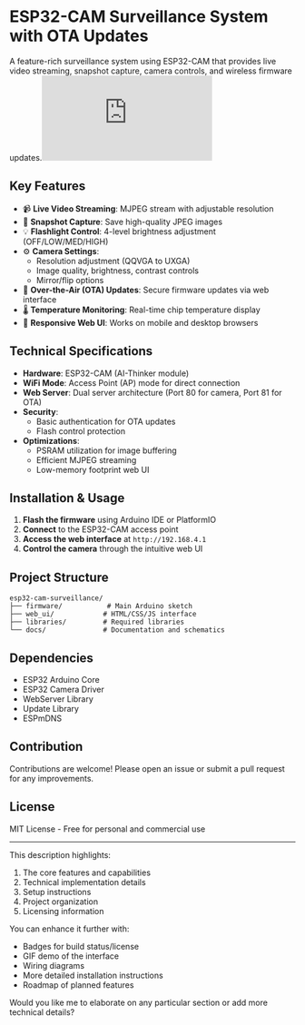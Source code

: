# ESP32-CAM Surveillance System with OTA Updates

A feature-rich surveillance system using ESP32-CAM that provides live video streaming, snapshot capture, camera controls, and wireless firmware updates.![Visit](https:chpcbook.up.railway.com)

## Key Features

- 📹 **Live Video Streaming**: MJPEG stream with adjustable resolution
- 📸 **Snapshot Capture**: Save high-quality JPEG images
- 💡 **Flashlight Control**: 4-level brightness adjustment (OFF/LOW/MED/HIGH)
- ⚙️ **Camera Settings**:
  - Resolution adjustment (QQVGA to UXGA)
  - Image quality, brightness, contrast controls
  - Mirror/flip options
- 🔄 **Over-the-Air (OTA) Updates**: Secure firmware updates via web interface
- 🌡️ **Temperature Monitoring**: Real-time chip temperature display
- 📱 **Responsive Web UI**: Works on mobile and desktop browsers

## Technical Specifications

- **Hardware**: ESP32-CAM (AI-Thinker module)
- **WiFi Mode**: Access Point (AP) mode for direct connection
- **Web Server**: Dual server architecture (Port 80 for camera, Port 81 for OTA)
- **Security**:
  - Basic authentication for OTA updates
  - Flash control protection
- **Optimizations**:
  - PSRAM utilization for image buffering
  - Efficient MJPEG streaming
  - Low-memory footprint web UI

## Installation & Usage

1. **Flash the firmware** using Arduino IDE or PlatformIO
2. **Connect** to the ESP32-CAM access point
3. **Access the web interface** at `http://192.168.4.1`
4. **Control the camera** through the intuitive web UI

## Project Structure

```
esp32-cam-surveillance/
├── firmware/           # Main Arduino sketch
├── web_ui/            # HTML/CSS/JS interface
├── libraries/         # Required libraries
└── docs/              # Documentation and schematics
```

## Dependencies

- ESP32 Arduino Core
- ESP32 Camera Driver
- WebServer Library
- Update Library
- ESPmDNS

## Contribution

Contributions are welcome! Please open an issue or submit a pull request for any improvements.

## License

MIT License - Free for personal and commercial use

---

This description highlights:
1. The core features and capabilities
2. Technical implementation details
3. Setup instructions
4. Project organization
5. Licensing information

You can enhance it further with:
- Badges for build status/license
- GIF demo of the interface
- Wiring diagrams
- More detailed installation instructions
- Roadmap of planned features

Would you like me to elaborate on any particular section or add more technical details?
